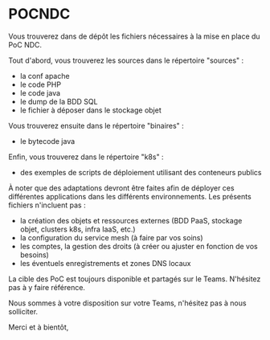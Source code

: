 # POCNDC

Vous trouverez dans de dépôt les fichiers nécessaires à la mise en place du PoC NDC.

Tout d'abord, vous trouverez les sources dans le répertoire "sources" : 
- la conf apache
- le code PHP
- le code java
- le dump de la BDD SQL
- le fichier à déposer dans le stockage objet

Vous trouverez ensuite dans le répertoire "binaires"  :
- le bytecode java

Enfin, vous trouverez dans le répertoire "k8s" :
- des exemples de scripts de déploiement utilisant des conteneurs publics

À noter que des adaptations devront être faites afin de déployer ces différentes applications dans les différents environnements. Les présents fichiers n'incluent pas :
- la création des objets et ressources externes (BDD PaaS, stockage objet, clusters k8s, infra IaaS, etc.)
- la configuration du service mesh (à faire par vos soins)
- les comptes, la gestion des droits (à créer ou ajuster en fonction de vos besoins)
- les éventuels enregistrements et zones DNS locaux

La cible des PoC est toujours disponible et partagés sur le Teams. N'hésitez pas à y faire référence.

Nous sommes à votre disposition sur votre Teams, n'hésitez pas à nous solliciter.

Merci et à bientôt,
